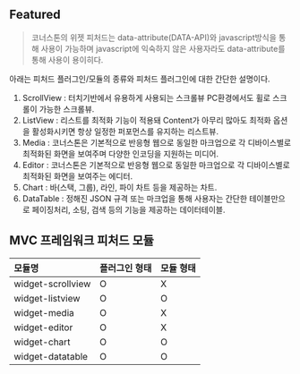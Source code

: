 <!--
layout: 'post'
section: 'Cornerstone Framework'
title: 'Featured'
outline: '코너스톤의 위젯 피처드는 data-attribute(DATA-API)와 javascript방식을 통해 사용이 가능하며 javascript에 익숙하지 않은 사용자라도 data-attribute를 통해 사용이 용이히다. 아래는 플러그인의 종류와 플러그인에 대한 간단한 설명이다...'
date: '2012-11-16'
tagstr: 'widget'
order: '[4, 4]'
thumbnail: '4.4.00.featured.png'
-->


Featured
----------

> 코너스톤의 위젯 피처드는 data-attribute(DATA-API)와 javascript방식을 통해 사용이 가능하며 javascript에 익숙하지 않은 사용자라도 data-attribute를 통해 사용이 용이히다.

아래는 피처드 플러그인/모듈의 종류와 피처드 플러그인에 대한 간단한 설명이다.

1. ScrollView : 터치기반에서 유용하게 사용되는 스크롤뷰 PC환경에서도 휠로 스크롤이 가능한 스크롤뷰.
2. ListView : 리스트를 최적화 기능이 적용돼 Content가 아무리 많아도 최적화 옵션을 활성화시키면 항상 일정한 퍼포먼스를 유지하는 리스트뷰.
3. Media : 코너스톤은 기본적으로 반응형 웹으로 동일한 마크업으로 각 디바이스별로 최적화된 화면을 보여주며 다양한 인코딩을 지원하는 미디어.
4. Editor : 코너스톤은 기본적으로 반응형 웹으로 동일한 마크업으로 각 디바이스별로 최적화된 화면을 보여주는 에디터.
5. Chart : 바(스택, 그룹), 라인, 파이 차트 등을 제공하는 차트.
6. DataTable : 정해진 JSON 규격 또는 마크업을 통해 사용자는 간단한 테이블만으로 페이징처리, 소팅, 검색 등의 기능을 제공하는 데이터테이블.


MVC 프레임워크 피처드 모듈
-----

모듈명 | 플러그인 형태 | 모듈 형태
:-- | :-- | :--
widget-scrollview | O | X
widget-listview | O | O
widget-media | O | X
widget-editor | O | X
widget-chart | O | O
widget-datatable | O | O


